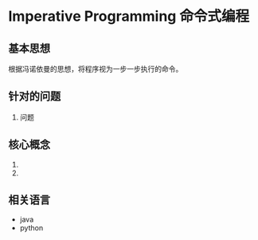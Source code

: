 # Imperative Programming 命令式编程
## 基本思想
根据冯诺依曼的思想，将程序视为一步一步执行的命令。

## 针对的问题
1. 问题

## 核心概念
1. 
2. 

## 相关语言
* java
* python